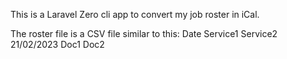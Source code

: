 This is a Laravel Zero cli app to convert my job roster in iCal.

The roster file is a CSV file similar to this:
Date    Service1    Service2
21/02/2023  Doc1    Doc2
